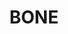 ---
title: "BONE"
price: "TBA"
desc: "Opis nije dostupan"
img_path: "/assets/img/A.MIG-0122.jpg"
brand: AMMO
available: true
cat: "acrylics"
subcat: "ACRYLIC PAINTS (17 mL)"
subsubcat: "SS"
---